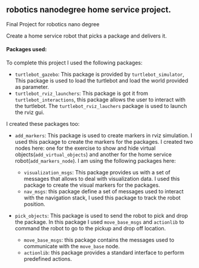 ## robotics nanodegree home service project.
Final Project for robotics nano degree

Create a home service robot that picks a package and delivers it.

#### Packages used:

To complete this project I used the following packages:

* `turtlebot_gazebo`: This package is provided by `turtlebot_simulator`, This package is used to load the turtlebot and load the world provided as parameter.
* `turtlebot_rviz_launchers`: This package is got it from `turtlebot_interactions`, this package allows the user to interact with the turtlebot. The `turtlebot_rviz_lauchers` package is used to launch the rviz gui.

I created these packages too:
* `add_markers`: This package is used to create markers in rviz simulation. I used this package to create the markers for the packages. I created two nodes here: one for the exercise to show and hide virtual objects(`add_virtual_objects`) and another for the home service robot(`add_markers_node`).
I am using the following packages here:
    - `visualization_msgs`: This package provides us with a set of messages that allows to deal with visualization data. I used this package to create the visual markers for the packages.
    - `nav_msgs`: this package define a set of messages used to interact with the navigation stack, I used this package to track the robot position.

* `pick_objects`: This package is used to send the robot to pick and drop the package. In this package I used `move_base_msgs` and `actionlib` to command the robot to go to the pickup and drop off location.
    - `move_base_msgs`: this package contains the messages used to communicate with the `move_base` node.
    - `actionlib`: this package provides a standard interface to perform predefined actions.